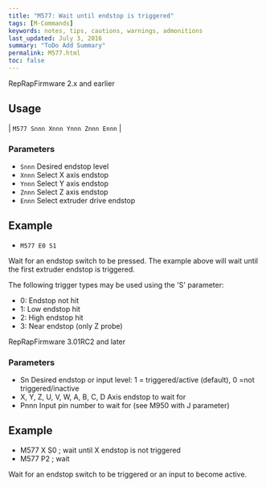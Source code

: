 ```yaml
---
title: "M577: Wait until endstop is triggered" 
tags: [M-Commands]
keywords: notes, tips, cautions, warnings, admonitions
last_updated: July 3, 2016
summary: "ToDo Add Summary"
permalink: M577.html
toc: false
---
```


RepRapFirmware 2.x and earlier

## Usage ##

| `M577 Snnn Xnnn Ynnn Znnn Ennn` |


### Parameters ###

+ `Snnn` Desired endstop level
+ `Xnnn` Select X axis endstop
+ `Ynnn` Select Y axis endstop
+ `Znnn` Select Z axis endstop
+ `Ennn` Select extruder drive endstop

## Example ##

+ `M577 E0 S1`

Wait for an endstop switch to be pressed. The example above will wait until the first extruder endstop is triggered.

The following trigger types may be used using the 'S' parameter:
+ 0: Endstop not hit
+ 1: Low endstop hit
+ 2: High endstop hit
+ 3: Near endstop (only Z probe)



RepRapFirmware 3.01RC2 and later

### Parameters ###

+ Sn Desired endstop or input level: 1 = triggered/active (default), 0 =not triggered/inactive
+ X, Y, Z, U, V, W, A, B, C, D Axis endstop to wait for
+ Pnnn Input pin number to wait for (see M950 with J parameter)

## Example ##

+ M577 X S0 ; wait until X endstop is not triggered
+ M577 P2 ; wait

Wait for an endstop switch to be triggered or an input to become active.

